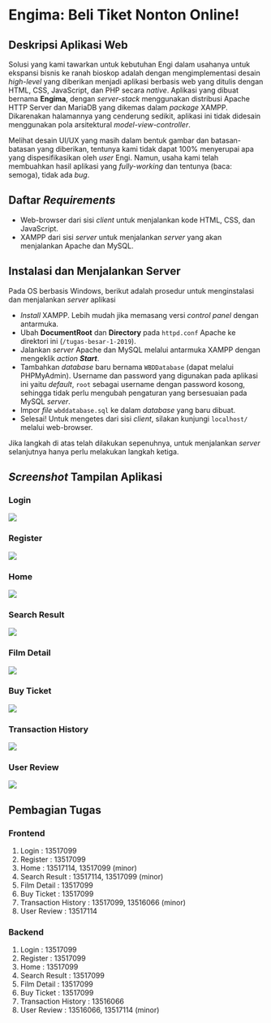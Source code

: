 # Engima: Beli Tiket Nonton Online!

## Deskripsi Aplikasi Web

Solusi yang kami tawarkan untuk kebutuhan Engi dalam usahanya untuk ekspansi bisnis ke ranah bioskop adalah dengan mengimplementasi desain *high-level* yang diberikan menjadi aplikasi berbasis web yang ditulis dengan HTML, CSS, JavaScript, dan PHP secara *native*. Aplikasi yang dibuat bernama **Engima**, dengan *server-stack* menggunakan distribusi Apache HTTP Server dan MariaDB yang dikemas dalam *package* XAMPP. Dikarenakan halamannya yang cenderung sedikit, aplikasi ini tidak didesain menggunakan pola arsitektural *model-view-controller*.

Melihat desain UI/UX yang masih dalam bentuk gambar dan batasan-batasan yang diberikan, tentunya kami tidak dapat 100% menyerupai apa yang dispesifikasikan oleh *user* Engi. Namun, usaha kami telah membuahkan hasil aplikasi yang *fully-working* dan tentunya (baca: semoga), tidak ada *bug*.

## Daftar *Requirements*

* Web-browser dari sisi *client* untuk menjalankan kode HTML, CSS, dan JavaScript.
* XAMPP dari sisi *server* untuk menjalankan *server* yang akan menjalankan Apache dan MySQL.

## Instalasi dan Menjalankan Server

Pada OS berbasis Windows, berikut adalah prosedur untuk menginstalasi dan menjalankan *server* aplikasi

* *Install* XAMPP. Lebih mudah jika memasang versi *control panel* dengan antarmuka.
* Ubah **DocumentRoot** dan **Directory** pada `httpd.conf` Apache ke direktori ini (`/tugas-besar-1-2019`).
* Jalankan *server* Apache dan MySQL melalui antarmuka XAMPP dengan mengeklik *action __Start__*.
* Tambahkan *database* baru bernama `WBDDatabase` (dapat melalui PHPMyAdmin). Username dan password yang digunakan pada aplikasi ini yaitu *default*, `root` sebagai username dengan password kosong, sehingga tidak perlu mengubah pengaturan yang bersesuaian pada MySQL *server*.
* Impor *file* `wbddatabase.sql` ke dalam *database* yang baru dibuat.
* Selesai! Untuk mengetes dari sisi *client*, silakan kunjungi `localhost/` melalui web-browser.

Jika langkah di atas telah dilakukan sepenuhnya, untuk menjalankan *server* selanjutnya hanya perlu melakukan langkah ketiga.

## *Screenshot* Tampilan Aplikasi
### Login
![](__specifications/screenshots/login.png)
### Register
![](__specifications/screenshots/register.png)
### Home
![](__specifications/screenshots/home.png)
### Search Result
![](__specifications/screenshots/search.png)
### Film Detail
![](__specifications/screenshots/detail.png)
### Buy Ticket
![](__specifications/screenshots/buyticket.png)
### Transaction History
![](__specifications/screenshots/transactions.png)
### User Review
![](__specifications/screenshots/review.png)

## Pembagian Tugas

### Frontend
1. Login : 13517099
2. Register : 13517099
3. Home : 13517114, 13517099 (minor)
4. Search Result : 13517114, 13517099 (minor)
5. Film Detail : 13517099
6. Buy Ticket : 13517099
7. Transaction History : 13517099, 13516066 (minor)
8. User Review : 13517114

### Backend
1. Login : 13517099
2. Register : 13517099
3. Home : 13517099
4. Search Result : 13517099
5. Film Detail : 13517099
6. Buy Ticket : 13517099
7. Transaction History : 13516066
8. User Review : 13516066, 13517114 (minor)
